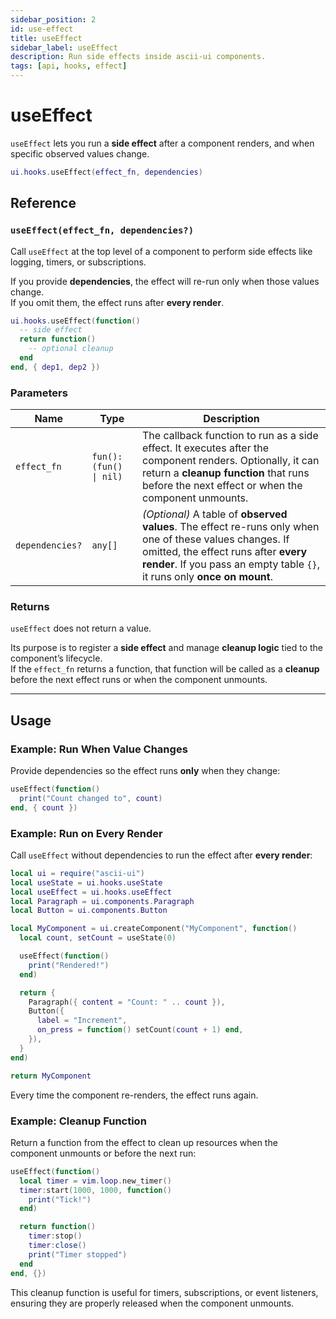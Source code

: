 ```yaml
---
sidebar_position: 2
id: use-effect
title: useEffect
sidebar_label: useEffect
description: Run side effects inside ascii-ui components.
tags: [api, hooks, effect]
---
```


# useEffect

`useEffect` lets you run a **side effect** after a component renders, and when specific observed values change.

```lua
ui.hooks.useEffect(effect_fn, dependencies)
```

## Reference

### `useEffect(effect_fn, dependencies?)`

Call `useEffect` at the top level of a component to perform side effects like logging, timers, or subscriptions.

If you provide **dependencies**, the effect will re-run only when those values change.  
If you omit them, the effect runs after **every render**.

```lua
ui.hooks.useEffect(function()
  -- side effect
  return function()
    -- optional cleanup
  end
end, { dep1, dep2 })
```

### Parameters

| Name | Type | Description |
|------|------|--------------|
| `effect_fn` | `fun(): (fun() \| nil)` | The callback function to run as a side effect. It executes after the component renders. Optionally, it can return a **cleanup function** that runs before the next effect or when the component unmounts. |
| `dependencies?` | `any[]` | *(Optional)* A table of **observed values**. The effect re-runs only when one of these values changes. If omitted, the effect runs after **every render**. If you pass an empty table `{}`, it runs only **once on mount**. |

### Returns

`useEffect` does not return a value.

Its purpose is to register a **side effect** and manage **cleanup logic** tied to the component’s lifecycle.  
If the `effect_fn` returns a function, that function will be called as a **cleanup** before the next effect runs or when the component unmounts.

---

## Usage

### Example: Run When Value Changes

Provide dependencies so the effect runs **only** when they change:

```lua
useEffect(function()
  print("Count changed to", count)
end, { count })
```

### Example: Run on Every Render

Call `useEffect` without dependencies to run the effect after **every render**:

```lua
local ui = require("ascii-ui")
local useState = ui.hooks.useState
local useEffect = ui.hooks.useEffect
local Paragraph = ui.components.Paragraph
local Button = ui.components.Button

local MyComponent = ui.createComponent("MyComponent", function()
  local count, setCount = useState(0)

  useEffect(function()
    print("Rendered!")
  end)

  return {
    Paragraph({ content = "Count: " .. count }),
    Button({
      label = "Increment",
      on_press = function() setCount(count + 1) end,
    }),
  }
end)

return MyComponent
```

Every time the component re-renders, the effect runs again.

### Example: Cleanup Function

Return a function from the effect to clean up resources when the component unmounts or before the next run:

```lua
useEffect(function()
  local timer = vim.loop.new_timer()
  timer:start(1000, 1000, function()
    print("Tick!")
  end)

  return function()
    timer:stop()
    timer:close()
    print("Timer stopped")
  end
end, {})
```

This cleanup function is useful for timers, subscriptions, or event listeners, ensuring they are properly released when the component unmounts.
